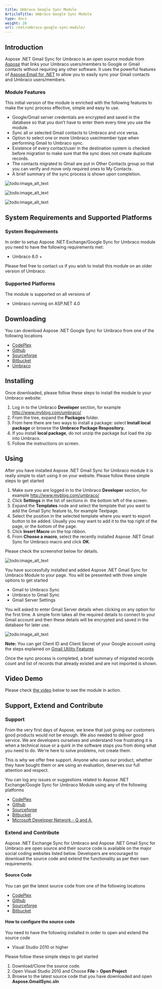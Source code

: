 ```yaml
---
title: Umbraco Google Sync Module
ArticleTitle: Umbraco Google Sync Module
type: docs
weight: 20
url: /net/umbraco-google-sync-module/
---
```



## **Introduction**
Aspose .NET Gmail Sync for Umbraco is an open source module from [Aspose](http://www.aspose.com/) that links your Umbraco users/members to Google or Gmail contacts without requiring any other software. It uses the powerful features of [Aspose.Email for .NET](http://www.aspose.com/.net/email-component.aspx) to allow you to easily sync your Gmail contacts and Umbraco users/members.
### **Module Features**
This initial version of the module is enriched with the following features to make the sync process effective, simple and easy to use.

- Google/Gmail server credentials are encrypted and saved in the database so that you don’t have to enter them every time you use the module.
- Sync all or selected Gmail contacts to Umbraco and vice versa.
- Option to select one or more Umbraco user/member type when performing Gmail to Umbraco sync.
- Existence of every contact/user in the destination system is checked before migration to make sure that the sync does not create duplicate records.
- The contacts migrated to Gmail are put in Other Contacts group so that you can verify and move only required ones to My Contacts.
- A brief summary of the sync process is shown upon completion.

![todo:image_alt_text](http://www.aspose.com/blogs/wp-content/uploads/2014/11/Aspose-.NET-Gmail-Sync-for-Umbraco.png)

![todo:image_alt_text](http://www.aspose.com/blogs/wp-content/uploads/2014/11/Gmail-to-Umbraco-Sync.png)

![todo:image_alt_text](http://www.aspose.com/blogs/wp-content/uploads/2014/11/Umbraco-to-Gmail-Sync.png)
## **System Requirements and Supported Platforms**
### **System Requirements**
In order to setup Aspose .NET Exchange/Google Sync for Umbraco module you need to have the following requirements met:

- Umbraco 6.0 +

Please feel free to contact us if you wish to install this module on an older version of Umbraco.
### **Supported Platforms**
The module is supported on all versions of

- Umbraco running on ASP.NET 4.0
## **Downloading**
You can download Aspose .NET Google Sync for Umbraco from one of the following locations

- [CodePlex ](https://asposeumbraco.codeplex.com/releases)
- [Github ](https://github.com/asposemarketplace/Aspose_for_Umbraco/releases)
- [Sourceforge ](https://sourceforge.net/projects/asposeumbraco/files/)
- [Bitbucket ](https://bitbucket.org/asposemarketplace/aspose-for-umbraco/downloads)
- [Umbraco ](https://our.umbraco.org/projects/website-utilities/sync-umbraco-users-and-members-with-google-contacts-using-aspose-net-gmail-sync-for-umbraco)
## **Installing**
Once downloaded, please follow these steps to install the module to your Umbraco website:

1. Log in to the Umbraco **Developer** section, for example <http://www.myblog.com/umbraco/>
1. From the tree, expand the **Packages** folder.
1. From here there are two ways to install a package: select **Install local package** or browse the **Umbraco Package Respository.**
1. If you install **local package**, do not unzip the package but load the zip into Umbraco.
1. Follow the instructions on screen.
## **Using**
After you have installed Aspose .NET Gmail Sync for Umbraco module it is really simple to start using it on your website. Please follow these simple steps to get started

1. Make sure you are logged in to the Umbraco **Developer** section, for example <http://www.myblog.com/umbraco/>
1. Click **Settings** in the list of sections in  the bottom left of the screen.
1. Expand the **Templates** node and select the template that you want to add the Gmail Sync feature to, for example Textpage.
1. Select the position in the selected template where you want to export button to be added. Usually you may want to add it to the top right of the page, or the bottom of the page.
1. Click **Insert Macro** on the top ribbon.
1. From **Choose a macro**, select the recently installed Aspose .NET Gmail Sync for Umbraco macro and click **OK**.

Please check the screenshot below for details.

![todo:image_alt_text](http://www.aspose.com/blogs/wp-content/uploads/2014/11/How-to-use-Aspose-.NET-Gmail-Sync-for-Umbraco.png)

You have successfully installed and added Aspose .NET Gmail Sync for Umbraco Module to your page. You will be presented with three simple options to get started

- Gmail to Umbraco Sync
- Umbraco to Gmail Sync
- Gmail Server Settings

You will asked to enter Gmail Server details when clicking on any option for the first time. A simple form takes all the required details to connect to your Gmail account and then these details will be encrypted and saved in the database for later use.

![todo:image_alt_text](http://www.aspose.com/blogs/wp-content/uploads/2014/11/Gmail-server-details.png)

**Note:** You can get Client ID and Client Secret of your Google account using the steps explained on [Gmail Utility Features](/email/net/gmail-utility-features)

Once the sync process is completed, a brief summary of migrated records count and list of records that already existed and are not imported is shown.
## **Video Demo**
Please check [the video](https://www.youtube.com/watch?v=A3RoXFpge9M) below to see the module in action.
## **Support, Extend and Contribute**
### **Support**
From the very first days of Aspose, we knew that just giving our customers good products would not be enough. We also needed to deliver good service. We are developers ourselves and understand how frustrating it is when a technical issue or a quirk in the software stops you from doing what you need to do. We're here to solve problems, not create them.

This is why we offer free support. Anyone who uses our product, whether they have bought them or are using an evaluation, deserves our full attention and respect.

You can log any issues or suggestions related to Aspose .NET Exchange/Google Sync for Umbraco Module using any of the following platforms

- [CodePlex ](https://asposeumbraco.codeplex.com/workitem/list/basic)
- [Github ](https://github.com/asposemarketplace/Aspose_for_Umbraco/issues)
- [Sourceforge ](https://sourceforge.net/p/asposeumbraco/tickets/?source=navbar)
- [Bitbucket ](https://bitbucket.org/asposemarketplace/aspose-for-umbraco/issues?status=new&status=open)
- [Microsoft Developer Network - Q and A ](https://code.msdn.microsoft.com/Sync-Umbraco-Users-and-dc8086fa/view/Discussions#content)
### **Extend and Contribute**
Aspose .NET Exchange Sync for Umbraco and Aspose .NET Gmail Sync for Umbraco are open source and their source code is available on the major social coding websites listed below. Developers are encouraged to download the source code and extend the functionality as per their own requirements.
#### **Source Code**
You can get the latest source code from one of the following locations

- [CodePlex ](https://asposeumbraco.codeplex.com/SourceControl/latest)
- [Github ](https://github.com/asposemarketplace/Aspose_for_Umbraco)
- [Sourceforge ](https://sourceforge.net/p/asposeumbraco/code/ci/master/tree/)
- [Bitbucket ](https://bitbucket.org/asposemarketplace/aspose-for-umbraco/src)
#### **How to configure the source code**
You need to have the following installed in order to open and extend the source code

- Visual Studio 2010 or higher

Please follow these simple steps to get started

1. Download/Clone the source code.
1. Open Visual Studio 2010 and Choose **File** > **Open Project**
1. Browse to the latest source code that you have downloaded and open **Aspose.GmailSync.sln**
